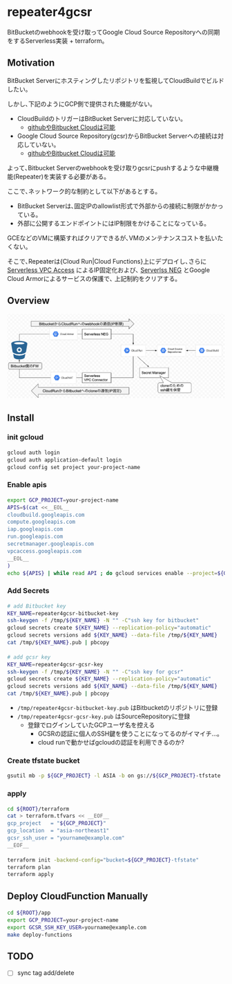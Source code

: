 # repeater4gcsr

BitBucketのwebhookを受け取ってGoogle Cloud Source Repositoryへの同期をするServerless実装 + terraform｡

## Motivation
BitBucket Serverにホスティングしたリポジトリを監視してCloudBuildでビルドしたい｡  

しかし､下記のようにGCP側で提供された機能がない｡
* CloudBuildのトリガーはBitBucket Serverに対応していない｡
    * [githubやBitbucket Cloudは可能](https://cloud.google.com/cloud-build/docs/automating-builds/create-manage-triggers?hl=ja#connect_repo)
* Google Cloud Source Repository(gcsr)からBitBucket Serverへの接続は対応していない｡
    * [githubやBitbucket Cloudは可能](https://cloud.google.com/source-repositories/docs/mirroring-a-github-repository?hl=ja)

よって､Bitbucket Serverのwebhookを受け取りgcsrにpushするような中継機能(Repeater)を実装する必要がある｡

ここで､ネットワーク的な制約として以下があるとする｡
* BitBucket Serverは､固定IPのallowlist形式で外部からの接続に制限がかかっている｡
* 外部に公開するエンドポイントにはIP制限をかけることになっている｡

GCEなどのVMに構築すればクリアできるが､VMのメンテナンスコストを払いたくない｡  

そこで､Repeaterは{Cloud Run|Cloud Functions}上にデプロイし､さらに
[Serverless VPC Access](https://cloud.google.com/vpc/docs/configure-serverless-vpc-access) によるIP固定化および､
[Serverlss NEG](https://cloud.google.com/load-balancing/docs/negs/serverless-neg-concepts) とGoogle Cloud Armorによるサービスの保護で､
上記制約をクリアする｡

## Overview

![architecture](docs/architecture.png)

## Install

### init gcloud

```bash
gcloud auth login
gcloud auth application-default login
gcloud config set project your-project-name
```

### Enable apis
```bash
export GCP_PROJECT=your-project-name
APIS=$(cat <<__EOL__
cloudbuild.googleapis.com
compute.googleapis.com
iap.googleapis.com
run.googleapis.com
secretmanager.googleapis.com
vpcaccess.googleapis.com
__EOL__
)
echo ${APIS} | while read API ; do gcloud services enable --project=${GCP_PROJECT} ${API}; done
```

### Add Secrets

```bash
# add Bitbucket key
KEY_NAME=repeater4gcsr-bitbucket-key
ssh-keygen -f /tmp/${KEY_NAME} -N "" -C"ssh key for bitbucket"
gcloud secrets create ${KEY_NAME} --replication-policy="automatic"
gcloud secrets versions add ${KEY_NAME} --data-file /tmp/${KEY_NAME}
cat /tmp/${KEY_NAME}.pub | pbcopy

# add gcsr key
KEY_NAME=repeater4gcsr-gcsr-key
ssh-keygen -f /tmp/${KEY_NAME} -N "" -C"ssh key for gcsr"
gcloud secrets create ${KEY_NAME} --replication-policy="automatic"
gcloud secrets versions add ${KEY_NAME} --data-file /tmp/${KEY_NAME}
cat /tmp/${KEY_NAME}.pub | pbcopy
```

* `/tmp/repeater4gcsr-bitbucket-key.pub` はBitbucketのリポジトリに登録 
* `/tmp/repeater4gcsr-gcsr-key.pub` はSourceRepositoryに登録
    * 登録でログインしていたGCPユーザ名を控える
      * GCSRの認証に個人のSSH鍵を使うことになってるのがイマイチ…｡
      * cloud runで動かせばgcloudの認証を利用できるのか?

### Create tfstate bucket

```bash
gsutil mb -p ${GCP_PROJECT} -l ASIA -b on gs://${GCP_PROJECT}-tfstate
```

### apply

```bash
cd ${ROOT}/terraform
cat > terraform.tfvars << __EOF__
gcp_project   = "${GCP_PROJECT}"
gcp_location  = "asia-northeast1"
gcsr_ssh_user = "yourname@example.com"
__EOF__

terraform init -backend-config="bucket=${GCP_PROJECT}-tfstate"
terraform plan
terraform apply
```

## Deploy CloudFunction Manually

```bash
cd ${ROOT}/app
export GCP_PROJECT=your-project-name
export GCSR_SSH_KEY_USER=yourname@example.com 
make deploy-functions
```

## TODO
- [ ] sync tag add/delete
